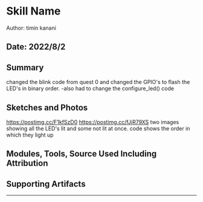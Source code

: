 #  Skill Name

Author: timin kanani    

Date: 2022/8/2
-----

## Summary
changed the blink code from quest 0 and changed the GPIO's to flash the LED's in binary order.
-also had to change the configure_led() code

## Sketches and Photos
https://postimg.cc/F1kfSzD0
https://postimg.cc/fJjR79XS
two images showing all the LED's lit and some not lit at once. code shows the order in which they light up

## Modules, Tools, Source Used Including Attribution


## Supporting Artifacts


-----
